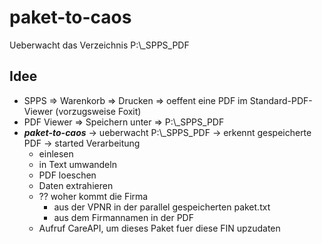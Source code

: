 # paket-to-caos
Ueberwacht das Verzeichnis P:\\_SPPS_PDF


## Idee

* SPPS => Warenkorb => Drucken => oeffent eine PDF im Standard-PDF-Viewer (vorzugsweise Foxit)
* PDF Viewer => Speichern unter => P:\\_SPPS_PDF
* ***paket-to-caos*** -> ueberwacht P:\\_SPPS_PDF -> erkennt gespeicherte PDF -> started Verarbeitung
	* einlesen 
	* in Text umwandeln
	* PDF loeschen
	* Daten extrahieren
	* ?? woher kommt die Firma
		* aus der VPNR in der parallel gespeicherten paket.txt 
		* aus dem Firmannamen in der PDF
	* Aufruf CareAPI, um dieses Paket fuer diese FIN upzudaten